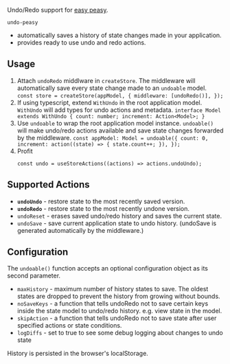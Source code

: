 Undo/Redo support for [easy peasy](https://easy-peasy.now.sh/).

`undo-peasy`

- automatically saves a history of state changes made in your application.
- provides ready to use undo and redo actions.

## Usage

1. Attach `undoRedo` middlware in `createStore`.
   The middleware will automatically save every state change made to an `undoable` model.
   ` const store = createStore(appModel, { middleware: [undoRedo()], }); `
1. If using typescript, extend `WithUndo` in the root application model.
   `WithUndo` will add types for undo actions and metadata.
   ` interface Model extends WithUndo { count: number; increment: Action<Model>; } `
1. Use `undoable` to wrap the root application model instance.
   `undoable()` will make undo/redo actions available and save state changes forwarded by the middleware.
   ` const appModel: Model = undoable({ count: 0, increment: action((state) => { state.count++; }), }); `
1. Profit
   ```
   const undo = useStoreActions((actions) => actions.undoUndo);
   ```

## Supported Actions

- **`undoUndo`** - restore state to the most recently saved version.
- **`undoRedo`** - restore state to the most recently undone version.
- `undoReset` - erases saved undo/redo history and saves the current state.
- `undoSave` - save current application state to undo history.
  (undoSave is generated automatically by the middleware.)

## Configuration

The `undoable()` function accepts an optional configuration object as its second parameter.

- `maxHistory` - maximum number of history states to save. The oldest states are dropped to prevent the history from growing without bounds.
- `noSaveKeys` - a function that tells undoRedo not to save certain keys inside the state model
  to undo/redo history. e.g. view state in the model.
- `skipAction` - a function that tells undoRedo not to save state after user specified actions
  or state conditions.
- `logDiffs` - set to true to see some debug logging about changes to undo state

History is persisted in the browser's localStorage.
